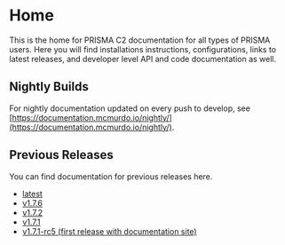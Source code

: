 # Home

This is the home for PRISMA C2 documentation for all types of PRISMA users. Here you will find installations instructions, configurations, links to latest releases, and developer level API and code documentation as well.

## Nightly Builds

For nightly documentation updated on every push to develop, see [https://documentation.mcmurdo.io/nightly/](https://documentation.mcmurdo.io/nightly/).

## Previous Releases

You can find documentation for previous releases here.

* [latest](https://documentation.mcmurdo.io/latest/)
* [v1.7.6](https://documentation.mcmurdo.io/1.7.6/)
* [v1.7.2](https://documentation.mcmurdo.io/1.7.2/)
* [v1.7.1](https://documentation.mcmurdo.io/1.7.1/)
* [v1.7.1-rc5 (first release with documentation site)](https://documentation.mcmurdo.io/1.7.1-rc5/)
